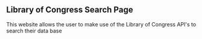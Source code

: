 ## Library of Congress Search Page
This website allows the user to make use of the Library of Congress API's to search their data base